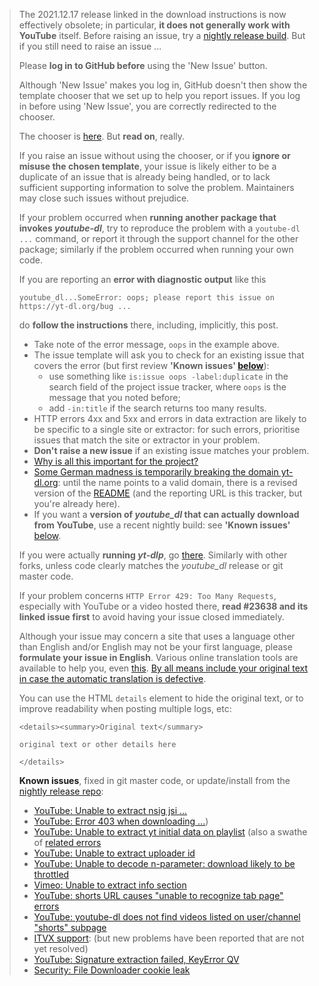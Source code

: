> The 2021.12.17 release linked in the download instructions is now effectively obsolete; in particular, **it does not generally work with YouTube** itself. Before raising an issue, try a [nightly release build](#user-content-known_issues). But if you still need to raise an issue ...
> 
> Please **log in to GitHub before** using the 'New Issue' button.
> 
> Although 'New Issue' makes you log in, GitHub doesn't then show the template chooser that we set up to help you report issues. If you log in before using 'New Issue', you are correctly redirected to the chooser.
> 
> The chooser is [here](https://github.com/ytdl-org/youtube-dl/issues/new/choose). But **read on**, really.
> 
> If you raise an issue without using the chooser, or if you **ignore or misuse the chosen template**, your issue is likely either to be a duplicate of an issue that is already being handled, or to lack sufficient supporting information to solve the problem. Maintainers may close such issues without prejudice.
> 
> If your problem occurred when **running another package that invokes _youtube-dl_**, try to reproduce the problem with a `youtube-dl ...` command, or report it through the support channel for the other package; similarly if the problem occurred when running your own code.
> 
> If you are reporting an **error with diagnostic output** like this
> ```
> youtube_dl...SomeError: oops; please report this issue on https://yt-dl.org/bug ...
> ```
> do **follow the instructions** there, including, implicitly, this post.
> * Take note of the error message, `oops` in the example above.
> * The issue template will ask you to check for an existing issue that covers the error (but first review **'Known issues' [below](#user-content-known_issues)**):
>   - use something like `is:issue oops -label:duplicate` in the search field of the project issue tracker, where `oops` is the message that you noted before;
>   - add `-in:title` if the search returns too many results.
> * HTTP errors 4xx and 5xx and errors in data extraction are likely to be specific to a single site or extractor: for such errors, prioritise issues that match the site or extractor in your problem.
> * **Don't raise a new issue** if an existing issue matches your problem.
> * [Why is all this important for the project?](https://github.com/ytdl-org/youtube-dl/issues/32460#issuecomment-1645501634)
> * [Some German madness is temporarily breaking the domain yt-dl.org](https://github.com/ytdl-org/youtube-dl/issues/32495): until the name points to a valid domain, there is a revised version of the [README](https://github.com/ytdl-org/youtube-dl/blob/9324d03ef9cfd8e26874cead3a2c1b5c78cdb42c/README.md) (and the reporting URL is this tracker, but you're already here).
> * If you want a **version of _youtube_dl_ that can actually download from YouTube**, use a recent nightly build: see **'Known issues'** [below](#user-content-known_issues).
> 
> If you were actually **running _yt-dlp_**, go [there](https://github.com/yt-dlp/yt-dlp/issues). Similarly with other forks, unless code clearly matches the _youtube_dl_ release or git master code.
> 
> If your problem concerns `HTTP Error 429: Too Many Requests`, especially with YouTube or a video hosted there, **read #23638 and its linked issue first** to avoid having your issue closed immediately.
> 
> Although your issue may concern a site that uses a language other than English and/or English may not be your first language, please **formulate your issue in English**. Various online translation tools are available to help you, even [this](https://translate.google.com?tl=en). [By all means include your original text in case the automatic translation is defective](https://github.com/ytdl-org/youtube-dl/issues/31438#issuecomment-1364685812).
> 
> You can use the HTML `details` element to hide the original text, or to improve readability when posting multiple logs, etc:
> ```
> <details><summary>Original text</summary>
> 
> original text or other details here
> 
> </details>
> ```
> **<a id="known_issues">Known issues</a>**, fixed in git master code, or update/install from the [nightly release repo](https://github.com/ytdl-org/ytdl-nightly/releases/latest):
> * [YouTube: Unable to extract nsig jsi ...](https://github.com/ytdl-org/youtube-dl/issues/32842)
> * [YouTube: Error 403 when downloading ...](https://github.com/ytdl-org/youtube-dl/issues/32815))
> * [YouTube: Unable to extract yt initial data on playlist](https://github.com/ytdl-org/youtube-dl/issues/32499) (also a swathe of [related errors](https://github.com/ytdl-org/youtube-dl/issues/32499/linked_closing_reference?reference_location=REPO_ISSUES_INDEX)
> * [YouTube: Unable to extract uploader id](https://github.com/ytdl-org/youtube-dl/issues/31530)
> * [YouTube: Unable to decode n-parameter: download likely to be throttled](https://github.com/ytdl-org/youtube-dl/issues/31509)
> * [Vimeo: Unable to extract info section](https://github.com/ytdl-org/youtube-dl/issues/31311)
> * [YouTube: shorts URL causes "unable to recognize tab page" errors](https://github.com/ytdl-org/youtube-dl/issues/30269)
> * [YouTube: youtube-dl does not find videos listed on user/channel "shorts" subpage](https://github.com/ytdl-org/youtube-dl/issues/31336)
> * [ITVX support](https://github.com/ytdl-org/youtube-dl/issues/31363): (but new problems have been reported that are not yet resolved)
> * [YouTube: Signature extraction failed, KeyError QV](https://github.com/ytdl-org/youtube-dl/issues/32314)
> * [Security: File Downloader cookie leak](https://github.com/ytdl-org/youtube-dl/issues/31363)
